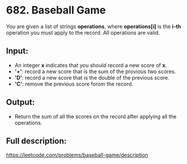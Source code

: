 # 682. Baseball Game

You are given a list of strings **operations**, where **operations[i]** is the **i-th** operation you must apply to the record. All operations are valid.

## Input:
* An integer **x** indicates that you should record a new score of **x**.
* **'+'**: record a new score that is the sum of the provious two scores.
* **'D'**: record a new score that is the double of the previous score.
* **'C'**: remove the previous score forom the record.

## Output:
* Return the sum of all the scores on the record after applying all the operations.

## Full description:

https://leetcode.com/problems/baseball-game/description